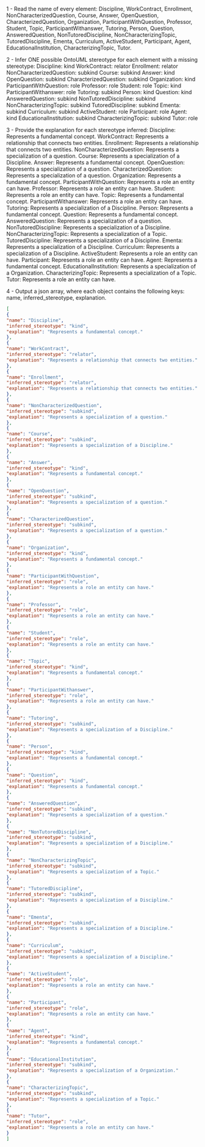 1 - Read the name of every element: Discipline, WorkContract, Enrollment, NonCharacterizedQuestion, Course, Answer, OpenQuestion, CharacterizedQuestion, Organization, ParticipantWithQuestion, Professor, Student, Topic, ParticipantWithanswer, Tutoring, Person, Question, AnsweredQuestion, NonTutoredDiscipline, NonCharacterizingTopic, TutoredDiscipline, Ementa, Curriculum, ActiveStudent, Participant, Agent, EducationalInstitution, CharacterizingTopic, Tutor. 

2 - Infer ONE possible OntoUML stereotype for each element with a missing stereotype:
    Discipline: kind
    WorkContract: relator
    Enrollment: relator
    NonCharacterizedQuestion: subkind
    Course: subkind
    Answer: kind
    OpenQuestion: subkind
    CharacterizedQuestion: subkind
    Organization: kind
    ParticipantWithQuestion: role
    Professor: role
    Student: role
    Topic: kind
    ParticipantWithanswer: role
    Tutoring: subkind
    Person: kind
    Question: kind
    AnsweredQuestion: subkind
    NonTutoredDiscipline: subkind
    NonCharacterizingTopic: subkind
    TutoredDiscipline: subkind
    Ementa: subkind
    Curriculum: subkind
    ActiveStudent: role
    Participant: role
    Agent: kind
    EducationalInstitution: subkind
    CharacterizingTopic: subkind
    Tutor: role

3 - Provide the explanation for each stereotype inferred:
    Discipline: Represents a fundamental concept.
    WorkContract: Represents a relationship that connects two entities.
    Enrollment: Represents a relationship that connects two entities.
    NonCharacterizedQuestion: Represents a specialization of a question.
    Course: Represents a specialization of a Discipline.
    Answer: Represents a fundamental concept.
    OpenQuestion: Represents a specialization of a question.
    CharacterizedQuestion: Represents a specialization of a question.
    Organization: Represents a fundamental concept.
    ParticipantWithQuestion: Represents a role an entity can have.
    Professor: Represents a role an entity can have.
    Student: Represents a role an entity can have.
    Topic: Represents a fundamental concept.
    ParticipantWithanswer: Represents a role an entity can have.
    Tutoring: Represents a specialization of a Discipline.
    Person: Represents a fundamental concept.
    Question: Represents a fundamental concept.
    AnsweredQuestion: Represents a specialization of a question.
    NonTutoredDiscipline: Represents a specialization of a Discipline.
    NonCharacterizingTopic: Represents a specialization of a Topic.
    TutoredDiscipline: Represents a specialization of a Discipline.
    Ementa: Represents a specialization of a Discipline.
    Curriculum: Represents a specialization of a Discipline.
    ActiveStudent: Represents a role an entity can have.
    Participant: Represents a role an entity can have.
    Agent: Represents a fundamental concept.
    EducationalInstitution: Represents a specialization of a Organization.
    CharacterizingTopic: Represents a specialization of a Topic.
    Tutor: Represents a role an entity can have.
 
4 - Output a json array, where each object contains the following keys: name, inferred_stereotype, explanation. 
```json
[
{
"name": "Discipline",
"inferred_stereotype": "kind",
"explanation": "Represents a fundamental concept."
},
{
"name": "WorkContract",
"inferred_stereotype": "relator",
"explanation": "Represents a relationship that connects two entities."
},
{
"name": "Enrollment",
"inferred_stereotype": "relator",
"explanation": "Represents a relationship that connects two entities."
},
{
"name": "NonCharacterizedQuestion",
"inferred_stereotype": "subkind",
"explanation": "Represents a specialization of a question."
},
{
"name": "Course",
"inferred_stereotype": "subkind",
"explanation": "Represents a specialization of a Discipline."
},
{
"name": "Answer",
"inferred_stereotype": "kind",
"explanation": "Represents a fundamental concept."
},
{
"name": "OpenQuestion",
"inferred_stereotype": "subkind",
"explanation": "Represents a specialization of a question."
},
{
"name": "CharacterizedQuestion",
"inferred_stereotype": "subkind",
"explanation": "Represents a specialization of a question."
},
{
"name": "Organization",
"inferred_stereotype": "kind",
"explanation": "Represents a fundamental concept."
},
{
"name": "ParticipantWithQuestion",
"inferred_stereotype": "role",
"explanation": "Represents a role an entity can have."
},
{
"name": "Professor",
"inferred_stereotype": "role",
"explanation": "Represents a role an entity can have."
},
{
"name": "Student",
"inferred_stereotype": "role",
"explanation": "Represents a role an entity can have."
},
{
"name": "Topic",
"inferred_stereotype": "kind",
"explanation": "Represents a fundamental concept."
},
{
"name": "ParticipantWithanswer",
"inferred_stereotype": "role",
"explanation": "Represents a role an entity can have."
},
{
"name": "Tutoring",
"inferred_stereotype": "subkind",
"explanation": "Represents a specialization of a Discipline."
},
{
"name": "Person",
"inferred_stereotype": "kind",
"explanation": "Represents a fundamental concept."
},
{
"name": "Question",
"inferred_stereotype": "kind",
"explanation": "Represents a fundamental concept."
},
{
"name": "AnsweredQuestion",
"inferred_stereotype": "subkind",
"explanation": "Represents a specialization of a question."
},
{
"name": "NonTutoredDiscipline",
"inferred_stereotype": "subkind",
"explanation": "Represents a specialization of a Discipline."
},
{
"name": "NonCharacterizingTopic",
"inferred_stereotype": "subkind",
"explanation": "Represents a specialization of a Topic."
},
{
"name": "TutoredDiscipline",
"inferred_stereotype": "subkind",
"explanation": "Represents a specialization of a Discipline."
},
{
"name": "Ementa",
"inferred_stereotype": "subkind",
"explanation": "Represents a specialization of a Discipline."
},
{
"name": "Curriculum",
"inferred_stereotype": "subkind",
"explanation": "Represents a specialization of a Discipline."
},
{
"name": "ActiveStudent",
"inferred_stereotype": "role",
"explanation": "Represents a role an entity can have."
},
{
"name": "Participant",
"inferred_stereotype": "role",
"explanation": "Represents a role an entity can have."
},
{
"name": "Agent",
"inferred_stereotype": "kind",
"explanation": "Represents a fundamental concept."
},
{
"name": "EducationalInstitution",
"inferred_stereotype": "subkind",
"explanation": "Represents a specialization of a Organization."
},
{
"name": "CharacterizingTopic",
"inferred_stereotype": "subkind",
"explanation": "Represents a specialization of a Topic."
},
{
"name": "Tutor",
"inferred_stereotype": "role",
"explanation": "Represents a role an entity can have."
}
]
```